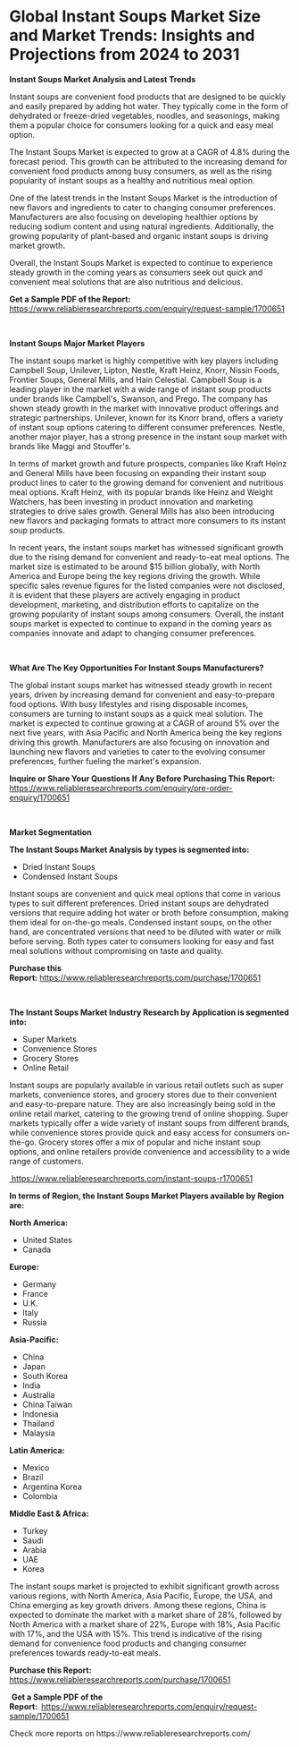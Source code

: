 <p><h1>Global Instant Soups Market Size and Market Trends: Insights and Projections from 2024 to 2031</h1></p><p><strong>Instant Soups Market Analysis and Latest Trends</strong></p>
<p><p>Instant soups are convenient food products that are designed to be quickly and easily prepared by adding hot water. They typically come in the form of dehydrated or freeze-dried vegetables, noodles, and seasonings, making them a popular choice for consumers looking for a quick and easy meal option.</p><p>The Instant Soups Market is expected to grow at a CAGR of 4.8% during the forecast period. This growth can be attributed to the increasing demand for convenient food products among busy consumers, as well as the rising popularity of instant soups as a healthy and nutritious meal option.</p><p>One of the latest trends in the Instant Soups Market is the introduction of new flavors and ingredients to cater to changing consumer preferences. Manufacturers are also focusing on developing healthier options by reducing sodium content and using natural ingredients. Additionally, the growing popularity of plant-based and organic instant soups is driving market growth.</p><p>Overall, the Instant Soups Market is expected to continue to experience steady growth in the coming years as consumers seek out quick and convenient meal solutions that are also nutritious and delicious.</p></p>
<p><strong>Get a Sample PDF of the Report:&nbsp;</strong> <a href="https://www.reliableresearchreports.com/enquiry/request-sample/1700651">https://www.reliableresearchreports.com/enquiry/request-sample/1700651</a></p>
<p>&nbsp;</p>
<p><strong>Instant Soups Major Market Players</strong></p>
<p><p>The instant soups market is highly competitive with key players including Campbell Soup, Unilever, Lipton, Nestle, Kraft Heinz, Knorr, Nissin Foods, Frontier Soups, General Mills, and Hain Celestial. Campbell Soup is a leading player in the market with a wide range of instant soup products under brands like Campbell's, Swanson, and Prego. The company has shown steady growth in the market with innovative product offerings and strategic partnerships. Unilever, known for its Knorr brand, offers a variety of instant soup options catering to different consumer preferences. Nestle, another major player, has a strong presence in the instant soup market with brands like Maggi and Stouffer's.</p><p>In terms of market growth and future prospects, companies like Kraft Heinz and General Mills have been focusing on expanding their instant soup product lines to cater to the growing demand for convenient and nutritious meal options. Kraft Heinz, with its popular brands like Heinz and Weight Watchers, has been investing in product innovation and marketing strategies to drive sales growth. General Mills has also been introducing new flavors and packaging formats to attract more consumers to its instant soup products.</p><p>In recent years, the instant soups market has witnessed significant growth due to the rising demand for convenient and ready-to-eat meal options. The market size is estimated to be around $15 billion globally, with North America and Europe being the key regions driving the growth. While specific sales revenue figures for the listed companies were not disclosed, it is evident that these players are actively engaging in product development, marketing, and distribution efforts to capitalize on the growing popularity of instant soups among consumers. Overall, the instant soups market is expected to continue to expand in the coming years as companies innovate and adapt to changing consumer preferences.</p></p>
<p>&nbsp;</p>
<p><strong>What Are The Key Opportunities For Instant Soups Manufacturers?</strong></p>
<p><p>The global instant soups market has witnessed steady growth in recent years, driven by increasing demand for convenient and easy-to-prepare food options. With busy lifestyles and rising disposable incomes, consumers are turning to instant soups as a quick meal solution. The market is expected to continue growing at a CAGR of around 5% over the next five years, with Asia Pacific and North America being the key regions driving this growth. Manufacturers are also focusing on innovation and launching new flavors and varieties to cater to the evolving consumer preferences, further fueling the market's expansion.</p></p>
<p><strong>Inquire or Share Your Questions If Any Before Purchasing This Report:</strong> <a href="https://www.reliableresearchreports.com/enquiry/pre-order-enquiry/1700651">https://www.reliableresearchreports.com/enquiry/pre-order-enquiry/1700651</a></p>
<p>&nbsp;</p>
<p><strong>Market Segmentation</strong></p>
<p><strong>The Instant Soups Market Analysis by types is segmented into:</strong></p>
<p><ul><li>Dried Instant Soups</li><li>Condensed Instant Soups</li></ul></p>
<p><p>Instant soups are convenient and quick meal options that come in various types to suit different preferences. Dried instant soups are dehydrated versions that require adding hot water or broth before consumption, making them ideal for on-the-go meals. Condensed instant soups, on the other hand, are concentrated versions that need to be diluted with water or milk before serving. Both types cater to consumers looking for easy and fast meal solutions without compromising on taste and quality.</p></p>
<p><strong>Purchase this Report:&nbsp;</strong><a href="https://www.reliableresearchreports.com/purchase/1700651">https://www.reliableresearchreports.com/purchase/1700651</a></p>
<p>&nbsp;</p>
<p><strong>The Instant Soups Market Industry Research by Application is segmented into:</strong></p>
<p><ul><li>Super Markets</li><li>Convenience Stores</li><li>Grocery Stores</li><li>Online Retail</li></ul></p>
<p><p>Instant soups are popularly available in various retail outlets such as super markets, convenience stores, and grocery stores due to their convenient and easy-to-prepare nature. They are also increasingly being sold in the online retail market, catering to the growing trend of online shopping. Super markets typically offer a wide variety of instant soups from different brands, while convenience stores provide quick and easy access for consumers on-the-go. Grocery stores offer a mix of popular and niche instant soup options, and online retailers provide convenience and accessibility to a wide range of customers.</p></p>
<p><a href="https://www.reliableresearchreports.com/instant-soups-r1700651">&nbsp;https://www.reliableresearchreports.com/instant-soups-r1700651</a></p>
<p><strong>In terms of Region, the Instant Soups Market Players available by Region are:</strong></p>
<p>
    <p> <strong> North America: </strong>
        <ul>
            <li>United States</li>
            <li>Canada</li>
        </ul>
        </p> 
    <p> <strong> Europe: </strong>
        <ul>
            <li>Germany</li>
            <li>France</li>
            <li>U.K.</li>
            <li>Italy</li>
            <li>Russia</li>
        </ul>
        </p> 
    <p> <strong> Asia-Pacific: </strong>
        <ul>
            <li>China</li>
            <li>Japan</li>
            <li>South Korea</li>
            <li>India</li>
            <li>Australia</li>
            <li>China Taiwan</li>
            <li>Indonesia</li>
            <li>Thailand</li>
            <li>Malaysia</li>
        </ul>
        </p> 
    <p> <strong> Latin America: </strong>
        <ul>
            <li>Mexico</li>
            <li>Brazil</li>
            <li>Argentina Korea</li>
            <li>Colombia</li>
        </ul>
        </p> 
    <p> <strong> Middle East & Africa: </strong>
        <ul>
            <li>Turkey</li>
            <li>Saudi</li>
            <li>Arabia</li>
            <li>UAE</li>
            <li>Korea</li>
        </ul>
    </p>
    </p>
<p><p>The instant soups market is projected to exhibit significant growth across various regions, with North America, Asia Pacific, Europe, the USA, and China emerging as key growth drivers. Among these regions, China is expected to dominate the market with a market share of 28%, followed by North America with a market share of 22%, Europe with 18%, Asia Pacific with 17%, and the USA with 15%. This trend is indicative of the rising demand for convenience food products and changing consumer preferences towards ready-to-eat meals.</p></p>
<p><strong>Purchase this Report: </strong><a href="https://www.reliableresearchreports.com/purchase/1700651">https://www.reliableresearchreports.com/purchase/1700651</a></p>
<p>&nbsp;<strong>Get a Sample PDF of the Report:&nbsp;&nbsp;</strong><a href="https://www.reliableresearchreports.com/enquiry/request-sample/1700651">https://www.reliableresearchreports.com/enquiry/request-sample/1700651</a></p>
<p><strong></strong></p>
<p>Check more reports on https://www.reliableresearchreports.com/</p>